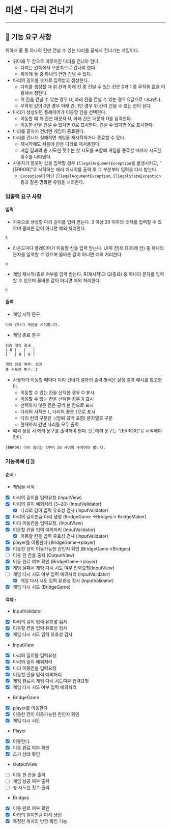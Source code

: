 # 미션 - 다리 건너기
---

## 🚀 기능 요구 사항
위아래 둘 중 하나의 칸만 건널 수 있는 다리를 끝까지 건너가는 게임이다.
- 위아래 두 칸으로 이루어진 다리를 건너야 한다.
    - 다리는 왼쪽에서 오른쪽으로 건너야 한다.
    - 위아래 둘 중 하나의 칸만 건널 수 있다.
- 다리의 길이를 숫자로 입력받고 생성한다.
    - 다리를 생성할 때 위 칸과 아래 칸 중 건널 수 있는 칸은 0과 1 중 무작위 값을 이용해서 정한다.
    - 위 칸을 건널 수 있는 경우 U, 아래 칸을 건널 수 있는 경우 D값으로 나타낸다.
    - 무작위 값이 0인 경우 아래 칸, 1인 경우 위 칸이 건널 수 있는 칸이 된다.
- 다리가 생성되면 플레이어가 이동할 칸을 선택한다.
    - 이동할 때 위 칸은 대문자 U, 아래 칸은 대문자 D를 입력한다.
    - 이동한 칸을 건널 수 있다면 O로 표시한다. 건널 수 없다면 X로 표시한다.
- 다리를 끝까지 건너면 게임이 종료된다.
- 다리를 건너다 실패하면 게임을 재시작하거나 종료할 수 있다.
    - 재시작해도 처음에 만든 다리로 재사용한다.
    - 게임 결과의 총 시도한 횟수는 첫 시도를 포함해 게임을 종료할 때까지 시도한 횟수를 나타낸다.
- 사용자가 잘못된 값을 입력할 경우 `IllegalArgumentException`를 발생시키고, "[ERROR]"로 시작하는 에러 메시지를 출력 후 그 부분부터 입력을 다시 받는다.
    - `Exception`이 아닌 `IllegalArgumentException`, `IllegalStateException` 등과 같은 명확한 유형을 처리한다.

### 입출력 요구 사항

#### 입력
- 자동으로 생성할 다리 길이를 입력 받는다. 3 이상 20 이하의 숫자를 입력할 수 있으며 올바른 값이 아니면 예외 처리한다.
```
3
```
- 라운드마다 플레이어가 이동할 칸을 입력 받는다. U(위 칸)와 D(아래 칸) 중 하나의 문자를 입력할 수 있으며 올바른 값이 아니면 예외 처리한다.
```
U
```
- 게임 재시작/종료 여부를 입력 받는다. R(재시작)과 Q(종료) 중 하나의 문자를 입력할 수 있으며 올바른 값이 아니면 예외 처리한다.
```
R
```

#### 출력
- 게임 시작 문구
```
다리 건너기 게임을 시작합니다.
```
- 게임 종료 문구
```
최종 게임 결과
[ O |   |   ]
[   | O | O ]

게임 성공 여부: 성공
총 시도한 횟수: 2
```
- 사용자가 이동할 때마다 다리 건너기 결과의 출력 형식은 실행 결과 예시를 참고한다.
  - 이동할 수 있는 칸을 선택한 경우 O 표시
  - 이동할 수 없는 칸을 선택한 경우 X 표시
  - 선택하지 않은 칸은 공백 한 칸으로 표시
  - 다리의 시작은 `[`, 다리의 끝은 `]`으로 표시
  - 다리 칸의 구분은 ` | `(앞뒤 공백 포함) 문자열로 구분
  - 현재까지 건넌 다리를 모두 출력
- 예외 상황 시 에러 문구를 출력해야 한다. 단, 에러 문구는 "[ERROR]"로 시작해야 한다.
```
[ERROR] 다리 길이는 3부터 20 사이의 숫자여야 합니다.
```
### 기능목록 ([ ])
#### 순서 : 
- 게임을 시작 
- [X] 다리의 길이를 입력요청 (InputView)
- [X] 다리의 길이 예외처리 (3~20)  (InputValidator)
  - [X] 다리의 길이 입력 유효성 검사 (InputValidator)
- [X] 다리의 길이만큼 다리 생성 (BridgeGame ->Bridges-> BridgeMaker)
- [X] 다리 이동칸을 입력요청. (InputView)
- [X] 이동할 칸을 입력 예외처리  (InputValidator)
  - [X] 이동할 칸을 입력 유효성 검사 (InputValidator)
- [X] player를 이동한다.(BridgeGame->player)
- [X] 이동한 칸이 이동가능한 칸인지 확인.(BridgeGame->Bridges)
- [ ] 이동 한 칸을 출력 (OutputView)
- [X] 이동 완료 여부 확인 (BridgeGame->player)
- [X] 게임 실패시 게임 다시 시도 여부 입력요청(InputView)
- [ ] 게임 다시 시도 여부 입력 예외처리 (InputValidator)
  - [X] 게임 다시 시도 입력 유효성 검사 (InputValidator)
- [X] 게임 다시 시도 (BridgeGame)
#### 객체 :
- InputValidator
- [X] 다리의 길이 입력 유효성 검사
- [X] 이동할 칸을 입력 유효성 검사
- [X] 게임 다시 시도 입력 유효성 검사
- InputView
- [X] 다리의 길이를 입력요청
- [X] 다리의 길이 예외처리
- [X] 다리 이동칸을 입력요청
- [X] 이동할 칸을 입력 예외처리
- [X] 게임 완료시 게임 다시 시도여부 입력요청
- [X] 게임 다시 시도 여부 입력 예외처리
- BridgeGame
- [X] player를 이동한다
- [X] 이동한 칸이 이동가능한 칸인지 확인
- [X] 게임 다시 시도
- Player
- [X] 이동한다.
- [X] 이동 완료 여부 확인
- [X] 초기 상태 확인
- OutputView
- [ ] 이동 한 칸을 출력
- [ ] 게임 성공 여부 출력
- [ ] 총 시도한 횟수 출력
- Bridges
- [X] 이동 완료 여부 확인
- [X] 다리의 길이만큼 다리 생성
- [X] 특정한 위치의 방향 확인 기능
